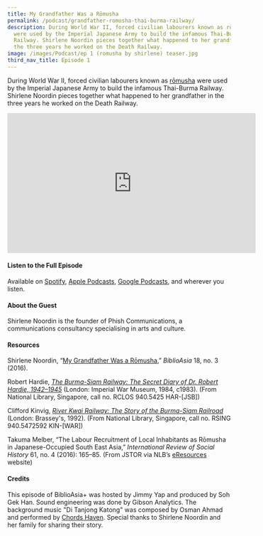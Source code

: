 ```yaml
---
title: My Grandfather Was a Rōmusha
permalink: /podcast/grandfather-romusha-thai-burma-railway/
description: During World War II, forced civilian labourers known as rōmusha
  were used by the Imperial Japanese Army to build the infamous Thai-Burma
  Railway. Shirlene Noordin pieces together what happened to her grandfather in
  the three years he worked on the Death Railway.
image: /images/Podcast/ep 1 (romusha by shirlene) teaser.jpg
third_nav_title: Episode 1
---
```

During World War II, forced civilian labourers known as [rōmusha](/vol-18/issue-3/oct-dec-2022/grandfather-romusha-thai-burma-railway/) were used by the Imperial Japanese Army to build the infamous Thai-Burma Railway. Shirlene Noordin pieces together what happened to her grandfather in the three years he worked on the Death Railway. 

<iframe allowfullscreen="" allow="accelerometer; autoplay; clipboard-write; encrypted-media; gyroscope; picture-in-picture; web-share" frameborder="0" title="YouTube video player" src="https://www.youtube.com/embed/QdzUTGMl4KQ" height="315" width="560"></iframe>

#### **Listen to the Full Episode** ####
Available on [Spotify](https://open.spotify.com/show/66PYiIthr1KqQhJ82XH4DN), [Apple Podcasts](https://podcasts.apple.com/us/podcast/biblioasia/id1688142751), [Google Podcasts](https://podcasts.google.com/feed/aHR0cHM6Ly9mZWVkcy5jYXB0aXZhdGUuZm0vYmlibGlvYXNpYS8), and wherever you listen.

#### **About the Guest** ####
Shirlene Noordin is the founder of Phish Communications, a communications consultancy specialising in arts and culture. 

#### **Resources** ####
Shirlene Noordin, “[My Grandfather Was a Rōmusha]( https://biblioasia.nlb.gov.sg/vol-18/issue-3/oct-dec-2022/grandfather-romusha-thai-burma-railway),” <i>BiblioAsia</i> 18, no. 3 (2016). 

Robert Hardie, [<i>The Burma-Siam Railway: The Secret Diary of Dr. Robert Hardie, 1942–1945</i>](https://catalogue.nlb.gov.sg/cgi-bin/spydus.exe/ENQ/WPAC/BIBENQ?SETLVL=1&amp;BRN=3076628) (London: Imperial War Museum, 1984, c1983). (From National Library, Singapore, call no. RCLOS 940.5425 HAR-[JSB])  

Clifford Kinvig, [<i>River Kwai Railway: The Story of the Burma-Siam Railroad</i>](https://catalogue.nlb.gov.sg/cgi-bin/spydus.exe/ENQ/WPAC/BIBENQ?SETLVL=1&amp;BRN=6318251) (London: Brassey's, 1992). (From National Library, Singapore, call no. RSING 940.5472592 KIN-[WAR])

Takuma Melber, “The Labour Recruitment of Local Inhabitants as Rōmusha in Japanese-Occupied South East Asia,” <i>International Review of Social History</i> 61, no. 4 (2016): 165–85. (From JSTOR via NLB’s [eResources](https://eresources.nlb.gov.sg/main) website)  


#### **Credits** ####
This episode of BiblioAsia+ was hosted by Jimmy Yap and produced by Soh Gek Han. Sound engineering was done by Gibson Analytics. The background music "Di Tanjong Katong" was composed by Osman Ahmad and performed by&nbsp;[Chords Haven](https://www.youtube.com/watch?v=uA2v7ka5TAI). Special thanks to Shirlene Noordin and her family for sharing their story.